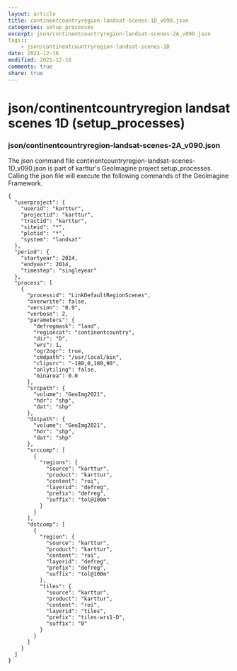 ```yaml
---
layout: article
title: continentcountryregion-landsat-scenes-1D_v090.json
categories: setup_processes
excerpt: json/continentcountryregion-landsat-scenes-2A_v090.json
tags:: 
    - json/continentcountryregion-landsat-scenes-1D
date: 2021-12-16
modified: 2021-12-16
comments: true
share: true
---
```


# json/continentcountryregion landsat scenes 1D (setup_processes)

### json/continentcountryregion-landsat-scenes-2A_v090.json

The json command file <span class='file'>continentcountryregion-landsat-scenes-1D_v090.json</span> is part of karttur's GeoImagine project <span class='project'>setup_processes</span>. Calling the json file will execute the following commands of the GeoImagine Framework.

```
{
  "userproject": {
    "userid": "karttur",
    "projectid": "karttur",
    "tractid": "karttur",
    "siteid": "*",
    "plotid": "*",
    "system": "landsat"
  },
  "period": {
    "startyear": 2014,
    "endyear": 2014,
    "timestep": "singleyear"
  },
  "process": [
    {
      "processid": "LinkDefaultRegionScenes",
      "overwrite": false,
      "version": "0.9",
      "verbose": 2,
      "parameters": {
        "defregmask": "land",
        "regioncat": "continentcountry",
        "dir": "D",
        "wrs": 1,
        "ogr2ogr": true,
        "cmdpath": "/usr/local/bin",
        "clipsrc": "-180,0,180,90",
        "onlytiling": false,
        "minarea": 0.0
      },
      "srcpath": {
        "volume": "GeoImg2021",
        "hdr": "shp",
        "dat": "shp"
      },
      "dstpath": {
        "volume": "GeoImg2021",
        "hdr": "shp",
        "dat": "shp"
      },
      "srccomp": [
        {
          "regions": {
            "source": "karttur",
            "product": "karttur",
            "content": "roi",
            "layerid": "defreg",
            "prefix": "defreg",
            "suffix": "tol@100m"
          }
        }
      ],
      "dstcomp": [
        {
          "region": {
            "source": "karttur",
            "product": "karttur",
            "content": "roi",
            "layerid": "defreg",
            "prefix": "defreg",
            "suffix": "tol@100m"
          },
          "tiles": {
            "source": "karttur",
            "product": "karttur",
            "content": "roi",
            "layerid": "tiles",
            "prefix": "tiles-wrs1-D",
            "suffix": "0"
          }
        }
      ]
    }
  ]
}
```
